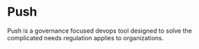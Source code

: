 # Push

Push is a governance focused devops tool designed to solve the complicated needs regulation applies to organizations.
